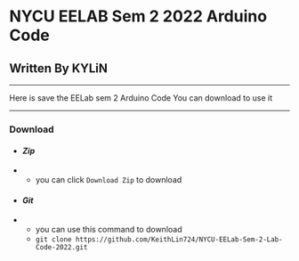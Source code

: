 # NYCU EELAB Sem 2 2022 Arduino Code
## Written By KYLiN

---

Here is save the EELab sem 2 Arduino Code 
You can download to use it 

--- 

### Download 
- #### *Zip*
- - you can click `Download Zip` to download
- #### *Git*
- - you can use this command to download 
  - `git clone https://github.com/KeithLin724/NYCU-EELab-Sem-2-Lab-Code-2022.git`
